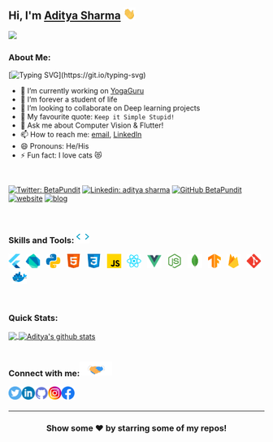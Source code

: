 ## Hi, I'm [Aditya Sharma](https://adityasharma.co) <img src="assets/hi.gif" width="24px" /> 

![](https://komarev.com/ghpvc/?username=BetaPundit)

### About Me:

[![Typing SVG](https://readme-typing-svg.herokuapp.com?font=Segoe+UI&color=%2358A6FF&vCenter=true&lines=I+am+a+technopreneur.;I+am+a+developer.;I+am+a+designer.;I+am+a+polymath.;I+am+an+entrepreneur.)](https://git.io/typing-svg)

- 🔭 I’m currently working on [YogaGuru](https://github.com/BetaPundit/Yoga-Guru)
- 🌱 I’m forever a student of life
- 👯 I’m looking to collaborate on Deep learning projects
- 🤔 My favourite quote: `Keep it Simple Stupid!`
- 💬 Ask me about Computer Vision & Flutter!
- 📫 How to reach me: [email](mailto:adityaas26@gmail.com), [LinkedIn](https://linkedin.com/in/aditya-sharma26)
- 😄 Pronouns: He/His
- ⚡ Fun fact: I love cats 😻

<br/>

[![Twitter: BetaPundit](https://img.shields.io/twitter/follow/BetaPundit?style=social)](https://twitter.com/BetaPundit)
[![Linkedin: aditya sharma](https://img.shields.io/badge/-aditya_sharma-blue?style=flat-square&logo=Linkedin&logoColor=white&link=https://www.linkedin.com/in/aditya-sharma26/)](https://www.linkedin.com/in/aditya-sharma26/)
[![GitHub BetaPundit](https://img.shields.io/github/followers/BetaPundit?label=follow&style=social)](https://github.com/BetaPundit)
[![website](https://img.shields.io/badge/Portfolio_Website-adityasharma.co-2648ff?style=flat-square&logo=google-chrome)](https://adityasharma.co/)
[![blog](https://img.shields.io/badge/Blog-blog.adityasharma.co-2648ff?style=flat-square&logo=blogger)](https://blog.adityasharma.co/)

<br/>

### Skills and Tools: <img alt="Aditya's skills" width="26px" src="assets/skills.gif" /> 
<p float="left">
  <img height="28" src="assets/flutter.svg"> &nbsp;
  <img height="28" src="assets/dart.svg"> &nbsp;
  <img height="28" src="assets/python.svg"> &nbsp;
  <img height="28" src="assets/html.svg"> &nbsp;
  <img height="28" src="assets/css.svg"> &nbsp;
  <img height="28" src="assets/javascript.svg"> &nbsp;
  <img height="28" src="assets/reactjs.svg"> &nbsp;
  <img height="28" src="assets/vuejs.svg"> &nbsp;
  <img height="28" src="assets/nodejs.svg"> &nbsp;
  <img height="28" src="assets/mongodb.svg"> &nbsp;
  <img height="28" src="assets/tensorflow.svg"> &nbsp;
  <img height="28" src="assets/firebase.svg"> &nbsp;
  <img height="28" src="assets/git.svg"> &nbsp;
  <img height="28" src="assets/docker.svg">
</p>

<br/>

### Quick Stats:  

<a href="https://github.com/BetaPundit">
  <img align="center" src="https://github-readme-stats.vercel.app/api/top-langs/?username=BetaPundit&theme=dark&hide=TCL" />
</a>

<a href="https://github.com/BetaPundit">
  <img align="center" src="https://github-readme-stats.vercel.app/api?username=BetaPundit&show_icons=true&theme=tokyonight&count_private=true&line_height=33" alt="Aditya's github stats"/>
</a>

<br/>
<br/>

### Connect with me:<img alt="Aditya's skills" width="64px" src="assets/handshake.gif" />

<a href="https://twitter.com/BetaPundit">
  <img align="left" alt="Aditya's Twitter" width="26px" src="assets/twitter_icon_color.svg" />
</a>
<a href="https://linkedin.com/in/aditya-sharma26">
  <img align="left" alt="Aditya's Linkdein" width="26px" src="assets/linkedin_icon_color.svg" />
</a>
<a href="https://github.com/BetaPundit">
  <img align="left" alt="Aditya's Github" width="26px" src="assets/github_icon_color.svg" />
</a>
<a href="https://instagram.com/_the_moody_man/">
  <img align="left" alt="Aditya's Instagram" width="26px" src="assets/instagram_icon_color.svg" />
</a>
<a href="https://www.facebook.com/BetaPundit/">
  <img align="left" alt="Aditya's Facebook" width="26px" src="assets/facebook_icon_color.svg" />
</a>

<br/>
<br/>

---

<div align="center">

  ### Show some ❤️ by starring some of my repos!

</div>
